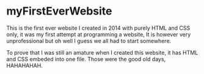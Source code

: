 # myFirstEverWebsite
This is the first ever website I created in 2014 with purely HTML and CSS only, it was my first attempt at programming a website, It is however very unprofessional but oh well I guess we all had to start somewhere. 

To prove that I was still an amature when I created this website, it has HTML and CSS embeded into one file. Those were the good old days, HAHAHAHAH.
